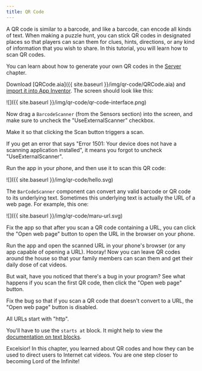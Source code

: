 ```yaml
---
title: QR Code
---
```


A QR code is similar to a barcode, and like a barcode, can encode all kinds of text. When making a puzzle hunt, you can stick QR codes in designated places so that players can scan them for clues, hints, directions, or any kind of information that you wish to share. In this tutorial, you will learn how to scan QR codes.

<div class="note">
  <p>You can learn about how to generate your own QR codes in the <a href="../server">Server</a> chapter.</p>
</div>

Download [QRCode.aia]({{ site.baseurl }}/img/qr-code/QRCode.aia) and [import it into App Inventor](../import-project). The screen should look like this:

![]({{ site.baseurl }}/img/qr-code/qr-code-interface.png)

Now drag a `BarcodeScanner` (from the Sensors section) into the screen, and make sure to uncheck the "UseExternalScanner" checkbox.

<div class="exercise">
  <p>Make it so that clicking the Scan button triggers a scan.</p>

  <p class="hint">If you get an error that says "Error 1501: Your device does not have a scanning application installed", it means you forgot to uncheck "UseExternalScanner".</p>
</div>

Run the app in your phone, and then use it to scan this QR code:

![]({{ site.baseurl }}/img/qr-code/hello.svg)

The `BarCodeScanner` component can convert any valid barcode or QR code to its underlying text. Sometimes this underlying text is actually the URL of a web page. For example, this one:

![]({{ site.baseurl }}/img/qr-code/maru-url.svg)

<div class="exercise">
  <p>Fix the app so that after you scan a QR code containing a URL, you can click the "Open web page" button to open the URL in the browser on your phone.</p>
</div>

Run the app and open the scanned URL in your phone's browser (or any app capable of opening a URL). Hooray! Now you can leave QR codes around the house so that your family members can scan them and get their daily dose of cat videos.

But wait, have you noticed that there's a bug in your program? See what happens if you scan the first QR code, then click the "Open web page" button.

<div class="exercise">
  <p>Fix the bug so that if you scan a QR code that doesn't convert to a URL, the "Open web page" button is disabled.</p>

  <p class="hint">All URLs start with "http".</p>

  <p class="hint">You'll have to use the <code>starts at</code> block. It might help to view the <a href="http://appinventor.mit.edu/explore/ai2/support/blocks/text.html#startsat">documentation on text blocks</a>.</p>
</div>

Excelsior! In this chapter, you learned about QR codes and how they can be used to direct users to Internet cat videos. You are one step closer to becoming Lord of the Infinite!
